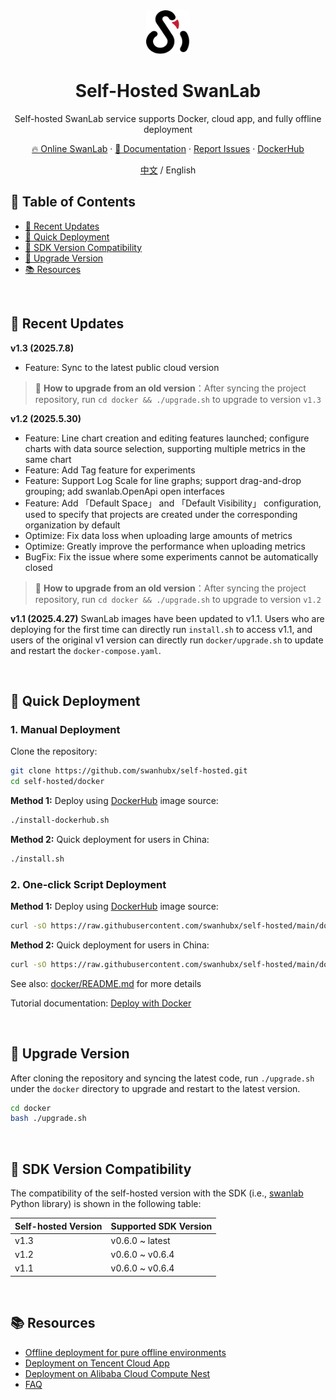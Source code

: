 <div align="center">

<picture>
  <source media="(prefers-color-scheme: dark)" srcset="readme_files/swanlab-logo-single-dark.svg">
  <source media="(prefers-color-scheme: light)" srcset="readme_files/swanlab-logo-single.svg">
  <img alt="SwanLab" src="readme_files/swanlab-logo-single.svg" width="70" height="70">
</picture>

<h1>Self-Hosted SwanLab</h1>

Self-hosted SwanLab service supports Docker, cloud app, and fully offline deployment

<a href="https://swanlab.cn">🔥 Online SwanLab</a> · <a href="https://docs.swanlab.cn/guide_cloud/self_host/docker-deploy.html">📃 Documentation</a> · <a href="https://github.com/SwanHubX/self-hosted/issues">Report Issues</a> · <a href="https://hub.docker.com/search?q=swanlab">DockerHub</a>

[中文](./README.md) / English

</div>

## 📖 Table of Contents

- [🌟 Recent Updates](#-recent-updates)
- [🚄 Quick Deployment](#-quick-deployment)
- [🔌 SDK Version Compatibility](#-sdk-version-compatibility)
- [🚀 Upgrade Version](#-upgrade-version)
- [📚 Resources](#-resources)

<br>

## 🌟 Recent Updates

**v1.3 (2025.7.8)**
- Feature: Sync to the latest public cloud version

> 🤔 **How to upgrade from an old version**：After syncing the project repository, run `cd docker && ./upgrade.sh` to upgrade to version `v1.3`

**v1.2 (2025.5.30)**
- Feature: Line chart creation and editing features launched; configure charts with data source selection, supporting multiple metrics in the same chart
- Feature: Add Tag feature for experiments
- Feature: Support Log Scale for line graphs; support drag-and-drop grouping; add swanlab.OpenApi open interfaces
- Feature: Add 「Default Space」 and 「Default Visibility」 configuration, used to specify that projects are created under the corresponding organization by default
- Optimize: Fix data loss when uploading large amounts of metrics
- Optimize: Greatly improve the performance when uploading metrics
- BugFix: Fix the issue where some experiments cannot be automatically closed

> 🤔 **How to upgrade from an old version**：After syncing the project repository, run `cd docker && ./upgrade.sh` to upgrade to version `v1.2`

**v1.1 (2025.4.27)**
SwanLab images have been updated to v1.1. Users who are deploying for the first time can directly run `install.sh` to access v1.1, and users of the original v1 version can directly run `docker/upgrade.sh` to update and restart the `docker-compose.yaml`.

<br>

## 🚄 Quick Deployment

### 1. Manual Deployment

Clone the repository:

```bash
git clone https://github.com/swanhubx/self-hosted.git
cd self-hosted/docker
```

**Method 1:** Deploy using [DockerHub](https://hub.docker.com/search?q=swanlab) image source:

```bash
./install-dockerhub.sh
```

**Method 2:** Quick deployment for users in China:

```bash
./install.sh
```

### 2. One-click Script Deployment

**Method 1:** Deploy using [DockerHub](https://hub.docker.com/search?q=swanlab) image source:

```bash
curl -sO https://raw.githubusercontent.com/swanhubx/self-hosted/main/docker/install-dockerhub.sh && bash install.sh
```

**Method 2:** Quick deployment for users in China:

```bash
curl -sO https://raw.githubusercontent.com/swanhubx/self-hosted/main/docker/install.sh && bash install.sh
```

See also: [docker/README.md](./docker/README.md) for more details

Tutorial documentation: [Deploy with Docker](https://docs.swanlab.cn/guide_cloud/self_host/docker-deploy.html)

<br>

## 🚀 Upgrade Version

After cloning the repository and syncing the latest code, run `./upgrade.sh` under the `docker` directory to upgrade and restart to the latest version.

```bash
cd docker
bash ./upgrade.sh
```

<br>

## 🔌 SDK Version Compatibility

The compatibility of the self-hosted version with the SDK (i.e., [swanlab](https://github.com/SwanHubX/SwanLab) Python library) is shown in the following table:

| Self-hosted Version | Supported SDK Version |
|------------------|-----------------------|
| v1.3            | v0.6.0 ~ latest        |
| v1.2            | v0.6.0 ~ v0.6.4        |
| v1.1            | v0.6.0 ~ v0.6.4        |

[dockerhub-shield]: https://img.shields.io/docker/v/swanlab/swanlab-next?color=369eff&label=docker&labelColor=black&logoColor=white&style=flat-square
[dockerhub-link]: https://hub.docker.com/r/swanlab/swanlab-next/tags

<br>

## 📚 Resources
- [Offline deployment for pure offline environments](https://docs.swanlab.cn/guide_cloud/self_host/offline-deployment.html)
- [Deployment on Tencent Cloud App](https://docs.swanlab.cn/guide_cloud/self_host/tencentcloud-app.html)
- [Deployment on Alibaba Cloud Compute Nest](https://docs.swanlab.cn/guide_cloud/self_host/alibabacloud-computenest.html)
- [FAQ](https://docs.swanlab.cn/guide_cloud/self_host/faq.html)